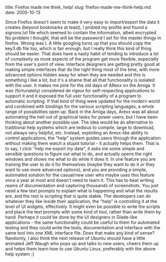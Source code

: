 title: Firefox made me think, help!
slug: firefox-made-me-think-help.md
date: 2005-10-13


Since Firefox doesn't seem to make it very easy to import/export the data it creates (beyond bookmarks at least), I probed my profile and found a signons.txt file which seemed to contain the information, albeit encrypted. No problem I thought, that will be the password I set for the master thingy in firefox. Wrong was I.
A little googling turns up that you should copy the key3.db file too, which is fair enough, but I really think this kind of thing should be easier. That does have a nasty habit of tending to introduce a lot of complexity as more aspects of the program get more flexible, especially from the user's point of view. Interface designers are getting pretty good at making simple interfaces that do the right thing most of the time, with more advanced options hidden away for when they are needed and this is something I like a lot, but it's a shame that all that functionality is isolated with the user.
It makes me pine for the old days of ARexx on the Amiga. It was (fortunately) considered de rigeur for self-respecting applications to support it and it exposed the full user functionality of a program to automatic scripting. If that kind of thing were updated for the modern world and combined with bindings for the various scripting languages, a whole range of possibilities open up. Back in the Amiga days, Arexx was all about automating the hell out of graphical tasks for power users, but I have been thinking about another possible use.
The idea would be an alternative to traditional help systems which are tedious to compile, large to download, not always very helpful, etc. Instead, exploiting an Arexx-like ability to control applications, the "help" system guides users through the application without making them watch a stupid tutorial - it actually helps them.
That is to say, I click "help me export my data", it asks me some simple and sensible questions to figure out what to do, and actually opens the right windows and shows me what to do while it does it. In one feature you are training the user to do it for themselves (maybe they want to do it or they want to use more advanced options), and you are providing a simple, automated solution for the casual/new user who maybe uses this feature once a year at most and doesn't need to learn it. This has to beat writing reams of documentation and capturing thousands of screenshots. You just need a few text prompts to explain what is happening and what the results are, and the rest is scripting that is quite stable. The developers can do whatever they like inside their application, the "help" is controlling it at the level of UI widgets, effectively. It might even be possible to write the scripts and place the text prompts with some kind of tool, rather than write them by hand.
Perhaps it could be done by the UI designers in Glade-like applications - the same functionality could be useful to them for automated testing and they could write the tests, documentation and interface with the same tool into one XML interface file.
Does that make any kind of sense?
Randomly, I also think the next release of Ubuntu should have a little animated Jeff Waugh who pops up and talks to new users, cheers them up and helps them learn how to use Ubuntu Linux, preferably with the above help system ;)